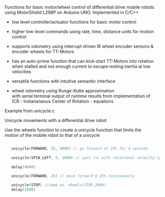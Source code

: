Functions for basic motor/wheel control of differential drive mobile robots\
using MotorShield L298P on Arduino UNO. Implemented in C/C++ 
   
 * low level controller/actuator functions for basic motor control
   
 * higher low-level commands using  rate, time, distance units for motion control
   
 * supports odometry using interrupt driven IR wheel encoder sensors & encoder wheels for TT-Motors
   
 * has an auto-prime function that can kick-start TT-Motors into rotation \
   when stalled and not enough current to escape resting inertia at low velocities
   
 * versatile functions with intuitive semantic interface

 * wheel odometry using Runge-Kutte approximation\
   with serial terminal output of runtime results from implementation of\
   ICR - Instananeous Center of Rotation - equations


       

  
Example from unicycle.c

Unicycle movements with a differential drive robot

Use the wheels function to create a unicycle function that limits the\
motion of the mobile robot to that of a unicycle
   
``` cpp

   unicycle(FORWARD, 25, 4000) // go forward at 25% for 4 seconds
   
   unicycle(SPIN_LEFT, 5, 2000) // spin (+) with rotational velocity (phi-dot) at 5% for 2 sec
   
   delay(4000)
   
   unicycle(FORWARD, 25) // move forward @ 25% continuously

   unicycle(STOP) //same as  wheels(STOP,2000)
   delay(2000) 

   

```

